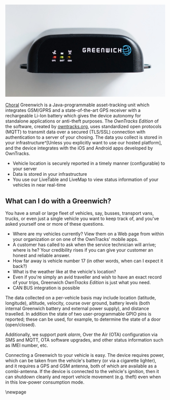 ![Choral Greenwich](art/greenwich.jpg)

[Choral] Greenwich is a Java-programmable asset-tracking unit which
integrates GSM/GPRS and a state-of-the-art GPS receiver with a rechargeable
Li-Ion battery which gives the device autonomy for standalone applications or
anti-theft purposes. The *OwnTracks Edition* of the software,
created by [owntracks.org][owntracks], uses standardized open protocols
(MQTT) to transmit data over a secured (TLS/SSL) connection with authentication
to a server of your chosing. The data you collect is stored in your
infrastructure^[Unless you explicitly want to use our hosted platform],
and the device integrates with the iOS and Android apps developed by OwnTracks.


* Vehicle location is securely reported in a timely manner (configurable) to your server
* Data is stored in your infrastructure 
* You use our LiveTable and LiveMap to view status information of your vehicles
  in near real-time

## What can I do with a Greenwich?

You have a small or large fleet of vehicles, say, busses, transport vans,
trucks, or even just a single vehicle you want to keep track of, and you've
asked yourself one or more of these questions.

* Where are my vehicles currently? View them on a Web page from within your organization
  or on one of the OwnTracks' mobile apps.
* A customer has called to ask when the service technician will arrive; where is he?
  Your credibility rises if you can give your customer an honest and reliable answer.
* How far away is vehicle number 17 (in other words, when can I expect it back?)
* What is the weather like at the vehicle's location?
* Even if you're simply an avid traveller and wish to have an exact record of your trips,
  Greenwich _OwnTracks Edition_ is just what you need.
* CAN BUS integration is possible

The data collected on a per-vehicle basis may include location (latitude, longitude), altitude,
velocity, course over ground, battery levels (both internal Greenwich battery and external
power supply), and distance travelled. In addition the state of two user-programmable GPIO pins
is reported; these can be used, for example, to determine the state of a door (open/closed).

Additionally, we support _park alarm_, Over the Air (OTA) configuration via SMS and MQTT, OTA software upgrades, and other status information such as IMEI number, etc.

Connecting a Greenwich to your vehicle is easy. The device requires power, which can be
taken from the vehicle's battery (or via a cigarette lighter), and it requires
a GPS and GSM antenna, both of which are available as a combi-antenna. If the device
is connected to the vehicle's _ignition_, then it can shutdown cleanly and report
vehicle movement (e.g. theft) even when in this low-power consumption mode.


\newpage

[owntracks]: http://owntracks.org
[choral]: http://choral.it
